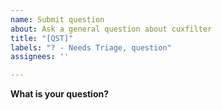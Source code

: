 ```yaml
---
name: Submit question
about: Ask a general question about cuxfilter
title: "[QST]"
labels: "? - Needs Triage, question"
assignees: ''

---
```


**What is your question?**
